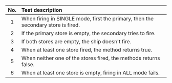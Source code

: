 | No. | Test description |
|:----------:|:-------------|
| 1 | When firing in SINGLE mode, first the primary, then the secondary store is fired. |
| 2 | If the primary store is empty, the secondary tries to fire. |
| 3 | If both stores are empty, the ship doesn't fire. |
| 4 | When at least one store fired, the method returns true. |
| 5 | When neither one of the stores fired, the methods returns false. |
| 6 | When at least one store is empty, firing in ALL mode fails. |